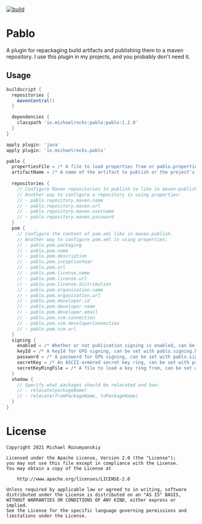 [![build](https://github.com/MichaelRocks/pablo/actions/workflows/build.yml/badge.svg)](https://github.com/MichaelRocks/pablo/actions/workflows/build.yml)

Pablo
=====

A plugin for repackaging build artifacts and publishing them to a maven repository.
I use this plugin in my projects, and you probably don't need it.

Usage
-----
```groovy
buildscript {
  repositories {
    mavenCentral()
  }

  dependencies {
    classpath 'io.michaelrocks:pablo:pablo:1.2.0'
  }
}

apply plugin: 'java'
apply plugin: 'io.michaelrocks.pablo'

pablo {
  propertiesFile = /* A file to load properties from or pablo.properties by default. */
  artifactName = /* A name of the artifact to publish or the project's name by default. */
  
  repositories {
    // Configure Maven repositories to publish to like in maven-publish.
    // Another way to configure a repository is using properties:
    // - pablo.repository.maven.name
    // - pablo.repository.maven.url
    // - pablo.repository.maven.username
    // - pablo.repository.maven.password
  }
  pom {
    // Configure the content of pom.xml like in maven-publish.
    // Another way to configure pom.xml is using properties:
    // - pablo.pom.packaging
    // - pablo.pom.name
    // - pablo.pom.description
    // - pablo.pom.inceptionYear
    // - pablo.pom.url
    // - pablo.pom.license.name
    // - pablo.pom.license.url
    // - pablo.pom.license.distribution
    // - pablo.pom.organization.name
    // - pablo.pom.organization.url
    // - pablo.pom.developer.id
    // - pablo.pom.developer.name
    // - pablo.pom.developer.email
    // - pablo.pom.scm.connection
    // - pablo.pom.scm.developerConnection
    // - pablo.pom.scm.url
  }
  signing {
    enabled = /* Whether or not publication signing is enabled, can be set with pablo.signing.enabled property. */
    keyId = /* A keyId for GPG signing, can be set with pablo.signing.keyId property. */
    password = /* A password for GPG signing, can be set with pablo.signing.password property. */
    secretKey = /* An ASCII-armored secret key ring, can be set with pablo.signing.secretKey property. */
    secretKeyRingFile = /* A file to load a key ring from, can be set with pablo.signing.secretKeyRingFile property. */
  }
  shadow {
    // Specify what packages should be relocated and how:
    // - relocate(packageName)
    // - relocate(fromPackageName, toPackageName)
  }
}
```

License
=======
    Copyright 2021 Michael Rozumyanskiy

    Licensed under the Apache License, Version 2.0 (the "License");
    you may not use this file except in compliance with the License.
    You may obtain a copy of the License at

        http://www.apache.org/licenses/LICENSE-2.0

    Unless required by applicable law or agreed to in writing, software
    distributed under the License is distributed on an "AS IS" BASIS,
    WITHOUT WARRANTIES OR CONDITIONS OF ANY KIND, either express or implied.
    See the License for the specific language governing permissions and
    limitations under the License.
